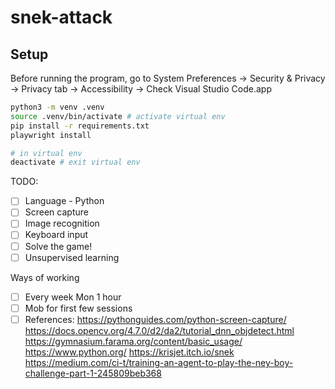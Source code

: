 # snek-attack

## Setup

Before running the program, go to System Preferences -> Security & Privacy -> Privacy tab -> Accessibility -> Check Visual Studio Code.app

```bash
python3 -m venv .venv
source .venv/bin/activate # activate virtual env
pip install -r requirements.txt
playwright install
```

```bash
# in virtual env
deactivate # exit virtual env
```

TODO:

- [ ] Language - Python
- [ ] Screen capture
- [ ] Image recognition
- [ ] Keyboard input
- [ ] Solve the game!
- [ ] Unsupervised learning

Ways of working

- [ ] Every week Mon 1 hour
- [ ] Mob for first few sessions
- [ ] References:
      https://pythonguides.com/python-screen-capture/
      https://docs.opencv.org/4.7.0/d2/da2/tutorial_dnn_objdetect.html
      https://gymnasium.farama.org/content/basic_usage/
      https://www.python.org/
      https://krisjet.itch.io/snek
      https://medium.com/ci-t/training-an-agent-to-play-the-ney-boy-challenge-part-1-245809beb368
